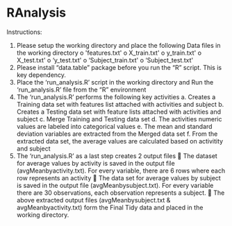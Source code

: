 # RAnalysis
Instructions: 

1.	Please setup the working directory and place the following Data files in the working directory
o	'features.txt'
o	X_train.txt'
o	y_train.txt'
o	X_test.txt'
o	‘y_test.txt'
o	‘Subject_train.txt'
o	‘Subject_test.txt'
2.	Please install “data.table” package before you run the “R” script. This is key dependency.
3.	Place the ‘run_analysis.R’ script in the working directory and Run the   ‘run_analysis.R’  file from the “R” environment
4.	The ‘run_analysis.R’ performs the following key activities 
a.	Creates a Training data set with features list attached with activities and subject
b.	Creates a  Testing data set with feature lists attached with activities and subject
c.	Merge Training and Testing data set
d.	The activities numeric values are labeled into categorical values
e.	The mean and standard deviation variables are extracted from the Merged data set
f.	From the extracted data set, the average values are calculated based on activitity and subject
5.	The ‘run_analysis.R’ as a last step creates 2 output files
	The dataset for average values by activity is saved in the output file (avgMeanbyactivity.txt). For every variable, there are 6 rows where each row represents an activity
	The data set for average values by subject is saved in the output file (avgMeanbysubject.txt). For every variable there are 30 observations, each observation represents a subject.
	The above extracted output files (avgMeanbysubject.txt & avgMeanbyactivity.txt) form the Final Tidy data and placed in the working directory.



